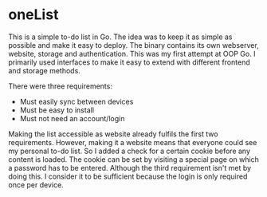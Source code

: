 # oneList

This is a simple to-do list in Go. The idea was to keep it as simple as possible and make it easy to deploy. The binary contains its own webserver, website, storage and authentication. This was my first attempt at OOP Go. I primarily used interfaces to make it easy to extend with different frontend and storage methods.

There were three requirements:
- Must easily sync between devices
- Must be easy to install
- Must not need an account/login

Making the list accessible as website already fulfils the first two requirements. However, making it a website means that everyone could see my personal to-do list. So I added a check for a certain cookie before any content is loaded. The cookie can be set by visiting a special page on which a password has to be entered. Although the third requirement isn't met by doing this. I consider it to be sufficient because the login is only required once per device.
